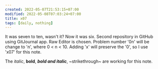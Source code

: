 ```yaml
---
created: 2022-05-07T21:53:15+07:00
modified: 2022-05-08T07:03:24+07:00
title: x07
tags: [daily, nothing]
---
```


It was seven to ten, wasn't it? Now it was six. Second repository in GitHub using GitJournal app. Raw Editor is chosen. Problem number '0n' will be change to 'n', where 0 < n < 10. Adding 'x' will preserve the '0', so I use 'x07' for this note.

The *italic*, **bold**, ***bold and italic***, ~strikethrough~ are working for this note.
